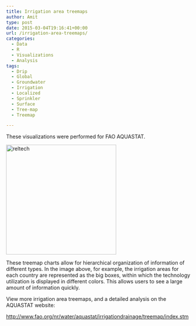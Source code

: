 ```yaml
---
title: Irrigation area treemaps
author: Amit
type: post
date: 2015-03-04T19:16:41+00:00
url: /irrigation-area-treemaps/
categories:
  - Data
  - R
  - Visualizations
  - Analysis
tags:
  - Drip
  - Global
  - Groundwater
  - Irrigation
  - Localized
  - Sprinkler
  - Surface
  - Tree-map
  - Treemap

---
```

These visualizations were performed for FAO AQUASTAT.

[<img class="alignnone size-medium wp-image-303" src="https://i1.wp.com/amitkohli.com/wp-content/uploads/2015/03/reltech.png?resize=300%2C300" alt="reltech" width="300" height="300" srcset="https://i1.wp.com/amitkohli.com/wp-content/uploads/2015/03/reltech.png?resize=300%2C300 300w, https://i1.wp.com/amitkohli.com/wp-content/uploads/2015/03/reltech.png?resize=150%2C150 150w, https://i1.wp.com/amitkohli.com/wp-content/uploads/2015/03/reltech.png?resize=432%2C432 432w, https://i1.wp.com/amitkohli.com/wp-content/uploads/2015/03/reltech.png?resize=268%2C268 268w, https://i1.wp.com/amitkohli.com/wp-content/uploads/2015/03/reltech.png?resize=700%2C700 700w, https://i1.wp.com/amitkohli.com/wp-content/uploads/2015/03/reltech.png?w=725 725w" sizes="(max-width: 300px) 100vw, 300px" data-recalc-dims="1" />][1]

These treemap charts allow for hierarchical organization of information of different types. In the image above, for example, the irrigation areas for each country are represented as the big boxes, within which the technology utilization is displayed in different colors. This allows users to see a large amount of information quickly.

View more irrigation area treemaps, and a detailed analysis on the AQUASTAT website:

<a href="http://www.fao.org/nr/water/aquastat/irrigationdrainage/treemap/index.stm" target="_blank">http://www.fao.org/nr/water/aquastat/irrigationdrainage/treemap/index.stm</a>

 [1]: https://i1.wp.com/amitkohli.com/wp-content/uploads/2015/03/reltech.png